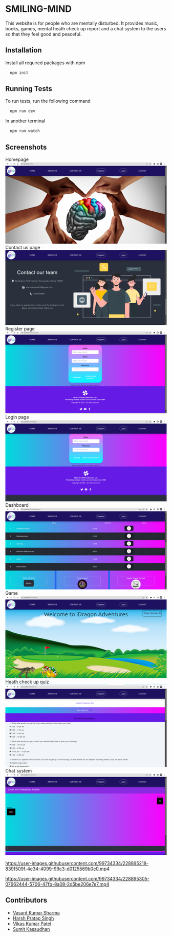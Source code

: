 
# SMILING-MIND

This website is for people who are mentally disturbed. It provides music, books, games, mental heath check up report and a chat system to the users so that they feel good and peaceful.


## Installation

Install all required packages with npm

```bash
  npm init
```

## Running Tests

To run tests, run the following command

```bash
  npm run dev
```
In another terminal
```bash
  npm run watch
```


## Screenshots
Homepage
![App Screenshot](https://github.com/sharmavasant/SMILING-MIND/blob/main/public/img/front.png)
Contact us page
![App Screenshot](https://github.com/sharmavasant/SMILING-MIND/blob/main/screenshots/Screenshot%20(4).png)
Register page
![App Screenshot](https://github.com/sharmavasant/SMILING-MIND/blob/main/public/img/ss1.png)
Login page
![App Screenshot](https://github.com/sharmavasant/SMILING-MIND/blob/main/public/img/ss2.png)
Dashboard
![App Screenshot](https://github.com/sharmavasant/SMILING-MIND/blob/main/public/img/ss4.png)
Game
![App Screenshot](https://github.com/sharmavasant/SMILING-MIND/blob/main/public/img/ss7.png)
Heath check up quiz
![App Screenshot](https://github.com/sharmavasant/SMILING-MIND/blob/main/public/img/ss5.png)
Chat system
![App Screenshot](https://github.com/sharmavasant/SMILING-MIND/blob/main/public/img/ss6.png)


https://user-images.githubusercontent.com/99734334/228895218-839f509f-4e34-4099-99c3-d0125569b0e0.mp4

https://user-images.githubusercontent.com/99734334/228895305-07662444-5706-47fb-8a08-2d5be206e7e7.mp4




## Contributors

- [Vasant Kumar Sharma](https://github.com/sharmavasant)
- [Harsh Pratap Singh](https://github.com/harsh-9389)
- [Vikas Kumar Patel](https://github.com/v1ikaskumarpatel)
- [Sumit Kasaudhan](https://github.com/sumit-mnnit000)
